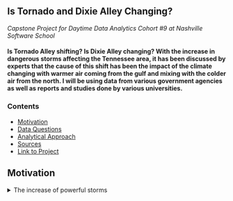 ## **Is Tornado and Dixie Alley Changing?**
*Capstone Project for Daytime Data Analytics Cohort #9 at Nashville Software School*
#### Is Tornado Alley shifting? Is Dixie Alley changing? With the increase in dangerous storms affecting the Tennessee area, it has been discussed by experts that the cause of this shift has been the impact of the climate changing with warmer air coming from the gulf and mixing with the colder air from the north. I will be using data from various government agencies as well as reports and studies done by various universities.

### **Contents**
* [Motivation](#Motivation)
* [Data Questions](*Data-Questions)
* [Analytical Approach](#Analytical-Approach)
* [Sources](#Sources)
* [Link to Project](#Link-to-Project)

## Motivation
<details>
    <summary>The increase of powerful storms</summary>
     Living in the middle Tennessee area and noticing the amount and strength of these storms increase, I am interested in exploring the data and comparing it to the other known areas for tornadoes. I am interested to see if there is evidence in the tornado alley and dixie alley areas changing in location.

## Data Questions
#### 1.	Provide information on storms that have a high likelihood of producing tornadoes and seeing if there are any changes over the last 60 years.
#### 2.	Show statistical analysis on whether Tornado Alley and Dixie Alley areas are changing.
#### 3.	Provide density maps depicting any changes to the outbreak of tornadoes when water temperature changes in the Gulf of Mexico. The analysis will provide information if the rise in water temperature could be a factor with increased tornadoes.
#### 4.	Provide information on population and economic factors in Tornado Alley and Dixie Alley to discuss why it is important to designate these areas.

## Analytical Approach
<details>
    <summary> How were the data questions addressed?</summary>
    I will be analyzing data from NOAA to look at the changes in tornadoes from 1950 to 2021. I will be providing analysis not only on the number of tornadoes, but I will also be analyzing storm data to see if there is a change in weather patterns that would carry the most likelihood of producing tornadoes. I will also be analyzing population differences between tornado alley and dixie alley to explain the importance of designating those areas. I will be using various methods of obtaining data for this project. Webscraping and API will be used and the data will be analyzed using Python, SQL and Excel. The final presentation will be using Power BI, Tableau and Google webpage.

## Sources
#### 1.	https://www.spc.noaa.gov/wcm/#data This is where most of my data will be obtained.
#### 2.	https://www.census.gov/data/developers/data-sets/popest-popproj/popest.Vintage_2021.html
#### 3.	https://data.ers.usda.gov/reports.aspx?ID=17827
#### 4.	https://www.ncei.noaa.gov/access/gulf-of-mexico-climate/bin/gomregcl.pl

## Link to Project